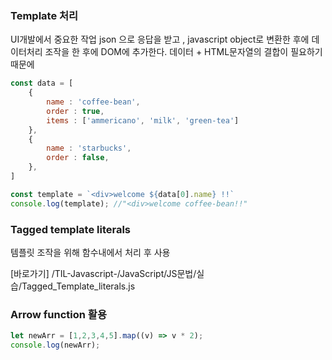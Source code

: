 ### Template 처리

UI개발에서 중요한 작업
json 으로 응답을 받고 , javascript object로 변환한 후에 데이터처리 조작을 한 후에 DOM에 추가한다.
데이터 + HTML문자열의 결합이 필요하기 때문에

```javascript
const data = [
    {
        name : 'coffee-bean',
        order : true,
        items : ['ammericano', 'milk', 'green-tea']
    },
    {
        name : 'starbucks',
        order : false,
    },
]
```

```javascript
const template = `<div>welcome ${data[0].name} !!`
console.log(template); //"<div>welcome coffee-bean!!"
```


### Tagged template literals

템플릿 조작을 위해 함수내에서 처리 후 사용

[바로가기] /TIL-Javascript-/JavaScript/JS문법/실습/Tagged_Template_literals.js


### Arrow function 활용

```javascript
let newArr = [1,2,3,4,5].map((v) => v * 2);
console.log(newArr);
```
